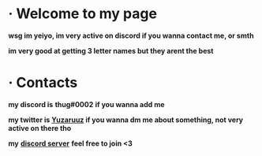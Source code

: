 # · Welcome to my page

**wsg im yeiyo, im very active on discord if you wanna contact me, or smth**

**im very good at getting 3 letter names but  they arent the best**


# · Contacts


 **my discord is** **thug#0002** **if you wanna add me**

 **my twitter is **[Yuzaruuz](https://twitter.com/Yuzaruuz)** if you wanna dm me about something, not very active on there tho**
 
 **my** **[discord server](https://discord.gg/sniped)** **feel free to join <3**⠀⠀⠀⠀⠀⠀⠀⠀⠀
